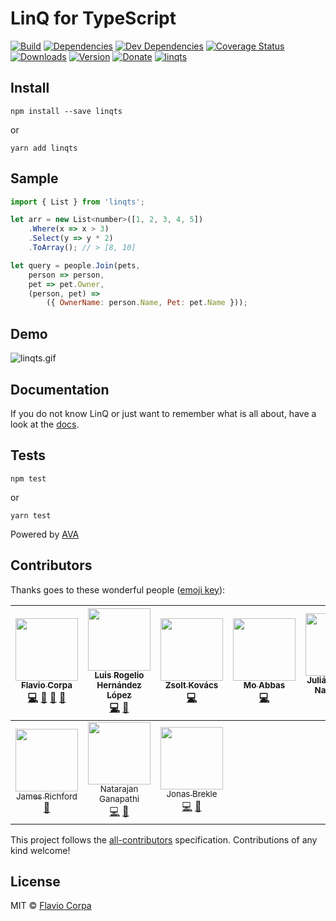 # LinQ for TypeScript

[![Build](https://img.shields.io/travis/kutyel/linq.ts/master.svg?style=flat-square)](https://travis-ci.org/kutyel/linq.ts)
[![Dependencies](https://img.shields.io/david/kutyel/linq.ts.svg?style=flat-square)](https://david-dm.org/kutyel/linq.ts)
[![Dev Dependencies](https://img.shields.io/david/dev/kutyel/linq.ts.svg?style=flat-square)](https://david-dm.org/kutyel/linq.ts?type=dev)
[![Coverage Status](https://img.shields.io/coveralls/kutyel/linq.ts/master.svg?style=flat-square)](https://coveralls.io/github/kutyel/linq.ts?branch=master)
[![Downloads](https://img.shields.io/npm/dm/linqts.svg?style=flat-square)](https://npmjs.com/packages/linqts)
[![Version](https://img.shields.io/npm/v/linqts.svg?style=flat-square)](https://npmjs.com/packages/linqts)
[![Donate](https://img.shields.io/badge/donate-paypal-blue.svg?style=flat-square)](https://paypal.me/flaviocorpa)
[![linqts](https://raw.githubusercontent.com/kutyel/linq/master/assets/linqts.png)](http://www.typescriptlang.org)

## Install

```
npm install --save linqts
```
or
```
yarn add linqts
```

## Sample

```javascript
import { List } from 'linqts';

let arr = new List<number>([1, 2, 3, 4, 5])
    .Where(x => x > 3)
    .Select(y => y * 2)
    .ToArray(); // > [8, 10]

let query = people.Join(pets,
    person => person,
    pet => pet.Owner,
    (person, pet) =>
        ({ OwnerName: person.Name, Pet: pet.Name }));
```

## Demo

![linqts.gif](https://raw.githubusercontent.com/kutyel/linq/master/assets/linqts.gif)

## Documentation
If you do not know LinQ or just want to remember what is all about, have a look at the [docs](http://kutyel.github.io/linq.ts/docs/classes/list/index.html).

## Tests

```
npm test
```
or
```
yarn test
```

Powered by [AVA](https://github.com/sindresorhus/ava)

## Contributors

Thanks goes to these wonderful people ([emoji key](https://github.com/kentcdodds/all-contributors#emoji-key)):

<!-- ALL-CONTRIBUTORS-LIST:START - Do not remove or modify this section -->
| [<img src="https://avatars0.githubusercontent.com/u/5127501?v=3" width="100px;"/><br /><sub>Flavio Corpa</sub>](http://flaviocorpa.com)<br />[💻](https://github.com/kutyel/linqts/commits?author=kutyel "Code") [💬](#question-kutyel "Answering Questions") [📖](https://github.com/kutyel/linqts/commits?author=kutyel "Documentation") [👀](#review-kutyel "Reviewed Pull Requests") | [<img src="https://avatars1.githubusercontent.com/u/5412470?v=3" width="100px;"/><br /><sub>Luis Rogelio Hernández López</sub>](https://github.com/Kurtz1993)<br />[💻](https://github.com/kutyel/linqts/commits?author=Kurtz1993 "Code") [🔧](#tool-Kurtz1993 "Tools") | [<img src="https://avatars3.githubusercontent.com/u/20083522?v=3" width="100px;"/><br /><sub>Zsolt Kovács</sub>](https://github.com/zskovacs)<br />[💻](https://github.com/kutyel/linqts/commits?author=zskovacs "Code") | [<img src="https://avatars2.githubusercontent.com/u/1510389?v=3" width="100px;"/><br /><sub>Mo Abbas</sub>](https://github.com/abbasmhd)<br />[💻](https://github.com/kutyel/linqts/commits?author=abbasmhd "Code") | [<img src="https://avatars3.githubusercontent.com/u/13154847?v=3" width="100px;"/><br /><sub>Julián Salgado Napolitano</sub>](https://euipo.europa.eu/ohimportal/404)<br />[💻](https://github.com/kutyel/linqts/commits?author=keropodium "Code") [🔧](#tool-keropodium "Tools") | [<img src="https://avatars0.githubusercontent.com/u/22657637?v=3" width="100px;"/><br /><sub>mstrzoda</sub>](https://github.com/mstrzoda)<br />[💻](https://github.com/kutyel/linqts/commits?author=mstrzoda "Code") [🐛](https://github.com/kutyel/linqts/issues?q=author%3Amstrzoda "Bug reports") [⚠️](https://github.com/kutyel/linqts/commits?author=mstrzoda "Tests") | [<img src="https://avatars0.githubusercontent.com/u/124676?v=3" width="100px;"/><br /><sub>Kyle Wascher</sub>](https://github.com/Zoxive)<br />[⚠️](https://github.com/kutyel/linqts/commits?author=Zoxive "Tests") |
| :---: | :---: | :---: | :---: | :---: | :---: | :---: |
| [<img src="https://avatars1.githubusercontent.com/u/8244919?v=3" width="100px;"/><br /><sub>James Richford</sub>](https://github.com/jamesrichford)<br />[🔧](#tool-jamesrichford "Tools") | [<img src="https://avatars1.githubusercontent.com/u/9244766?v=3" width="100px;"/><br /><sub>Natarajan Ganapathi</sub>](https://in.linkedin.com/in/natarajanganapathi)<br />[💻](https://github.com/kutyel/linqts/commits?author=natarajanmca11 "Code") [🔧](#tool-natarajanmca11 "Tools") | [<img src="https://avatars0.githubusercontent.com/u/797614?v=3" width="100px;"/><br /><sub>Jonas Brekle</sub>](https://github.com/jbrekle)<br />[💻](https://github.com/kutyel/linqts/commits?author=jbrekle "Code") [🐛](https://github.com/kutyel/linqts/issues?q=author%3Ajbrekle "Bug reports") |
<!-- ALL-CONTRIBUTORS-LIST:END -->

This project follows the [all-contributors](https://github.com/kentcdodds/all-contributors) specification. Contributions of any kind welcome!

## License

MIT © [Flavio Corpa](http://flaviocorpa.com)
